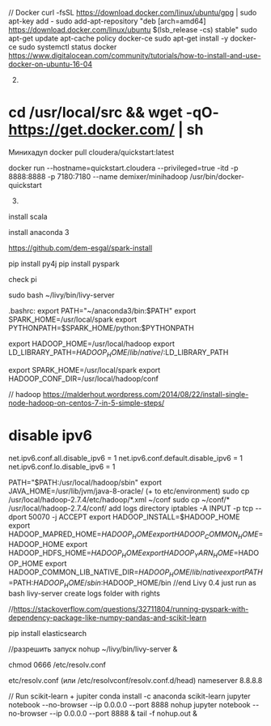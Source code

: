 ﻿// Docker
curl -fsSL https://download.docker.com/linux/ubuntu/gpg | sudo apt-key add -
sudo add-apt-repository "deb [arch=amd64] https://download.docker.com/linux/ubuntu $(lsb_release -cs) stable"
sudo apt-get update
apt-cache policy docker-ce
sudo apt-get install -y docker-ce
sudo systemctl status docker
https://www.digitalocean.com/community/tutorials/how-to-install-and-use-docker-on-ubuntu-16-04

2)
# cd /usr/local/src && wget -qO- https://get.docker.com/ | sh

Минихадуп
docker pull cloudera/quickstart:latest

docker run --hostname=quickstart.cloudera --privileged=true -itd -p 8888:8888 -p 7180:7180 --name demixer/minihadoop /usr/bin/docker-quickstart

3)
install scala

install anaconda 3

https://github.com/dem-esgal/spark-install

pip install py4j
pip install pyspark

check pi

sudo bash ~/livy/bin/livy-server

.bashrc:
export PATH="~/anaconda3/bin:$PATH"
export SPARK_HOME=/usr/local/spark
export PYTHONPATH=$SPARK_HOME/python:$PYTHONPATH

export HADOOP_HOME=/usr/local/hadoop
export LD_LIBRARY_PATH=$HADOOP_HOME/lib/native/:$LD_LIBRARY_PATH

export SPARK_HOME=/usr/local/spark
export HADOOP_CONF_DIR=/usr/local/hadoop/conf

// hadoop
https://malderhout.wordpress.com/2014/08/22/install-single-node-hadoop-on-centos-7-in-5-simple-steps/
# disable ipv6
net.ipv6.conf.all.disable_ipv6 = 1
net.ipv6.conf.default.disable_ipv6 = 1
net.ipv6.conf.lo.disable_ipv6 = 1

PATH="$PATH:/usr/local/hadoop/sbin"
export JAVA_HOME=/usr/lib/jvm/java-8-oracle/
(+ to etc/environment)
sudo cp /usr/local/hadoop-2.7.4/etc/hadoop/*.xml ~/conf
sudo cp ~/conf/* /usr/local/hadoop-2.7.4/conf/
add logs directory
iptables -A INPUT -p tcp --dport 50070 -j ACCEPT
export HADOOP_INSTALL=$HADOOP_HOME
export HADOOP_MAPRED_HOME=$HADOOP_HOME
export HADOOP_COMMON_HOME=$HADOOP_HOME
export HADOOP_HDFS_HOME=$HADOOP_HOME
export HADOOP_YARN_HOME=$HADOOP_HOME
export HADOOP_COMMON_LIB_NATIVE_DIR=$HADOOP_HOME/lib/native
export PATH=$PATH:$HADOOP_HOME/sbin:$HADOOP_HOME/bin
//end
Livy 0.4
just run as bash livy-server
create logs folder with rights

//https://stackoverflow.com/questions/32711804/running-pyspark-with-dependency-package-like-numpy-pandas-and-scikit-learn

pip install elasticsearch 

//разрешить запуск
nohup ~/livy/bin/livy-server &

chmod 0666 /etc/resolv.conf

etc/resolv.conf (или /etc/resolvconf/resolv.conf.d/head)
nameserver 8.8.8.8

// Run scikit-learn + jupiter
conda install -c anaconda scikit-learn 
jupyter notebook --no-browser --ip 0.0.0.0 --port 8888
nohup jupyter notebook --no-browser --ip 0.0.0.0 --port 8888 &
tail -f nohup.out &